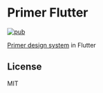 # Primer Flutter

[![pub](https://img.shields.io/pub/v/primer)](https://pub.dev/packages/primer)

[Primer design system](https://primer.style) in Flutter

## License

MIT
